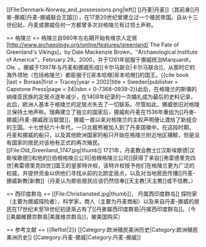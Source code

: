 [[File:Denmark-Norway_and_possessions.png|left]]
[[丹麦|丹麦]]（其前身[[丹麥-挪威|丹麦-挪威联合王国]]），在17至20世纪曾建立过一个殖民帝国。自从十三世纪起，丹麦或挪威任何一方都曾多次对格陵兰有过领土声称。

== 格陵兰 ==
格陵兰自980年左右期开始有维京人定居<ref>[http://www.archaeology.org/online/features/greenland/ The Fate of Greenland's Vikings]，by Dale Mackenzie Brown，''Archaeological Institute of America''，February 28，2000</ref>，并于1261年屈服于挪威统治<ref name="ole!">Marquardt，Ole. </ref>。挪威于1397年与丹麦和挪威形成[[卡尔马联合|卡尔马联合]]，从那时它的海外领地（包括格陵兰）都臣服于[[哥本哈根|哥本哈根]]的国王。<ref>{{cite book |last = Boraas|first = Tracey|year = 2002|title = Sweden|publisher = Capstone Press|page = 24|isbn = 0-7368-0939-2}}</ref>此后，在格陵兰的斯堪的纳维亚民族的定居点逐年减少，在1408年纪录的一次婚礼成为最后的史料记录，此后，欧洲人基本于格陵兰的定居点失去了一切联系。尽管如此，挪威依旧对格陵兰保持土地声称。瑞典建立了独立的国家后，挪威和丹麦在1536年重组为[[丹麥-挪威|丹麦-挪威政治联盟]]，挪威一直以来对格陵兰的主权声明便让渡给了新组合的王国。十七世纪六十年代，一只北极熊被加入到了丹麦国徽中。在这段时期， 丹麦和挪威的船只，以及其他欧洲国家的船只开始在格陵兰附近地区捕鲸，但是没有国家的居民对该地有正式的再次殖民。 
[[File:Old_Greenland_1747.jpg|thumb]]
1721年，丹麦教会教士[[汉斯埃歌德|汉斯埃歌德]]和他的[[伯根格陵兰公司|伯根格陵兰公司]]获得了来自[[弗雷德里克四世|弗雷德里克四世]]国王的皇家特许权，该特许权授予他们在格陵兰更为广泛的权威，并提供资金以供他们寻找从前的北欧定居点，以及对当地居民传播[[丹麦-挪威新教|新教]]（丹麦认为那些居民应该仍然信奉[[天主教|天主教]]或不信教。）

== 西印度群岛 ==
[[File:Christiansted.jpg|thumb]]， 丹属西印度群岛]]
探险家（主要为挪威探险者），科学家，商人（主要为丹麦商船）以及来自丹麦-挪威的居民在17世纪末至18世纪初逐渐占有了[[丹麥屬西印度群島|丹属西印度群岛]]。（今[[美屬維爾京群島|美属维京群岛]]，被美国购买）

== 参考文献 ==
{{Reflist|2}}
[[Category:欧洲殖民美洲历史|Category:欧洲殖民美洲历史]]
[[Category:丹麦-挪威|Category:丹麦-挪威]]